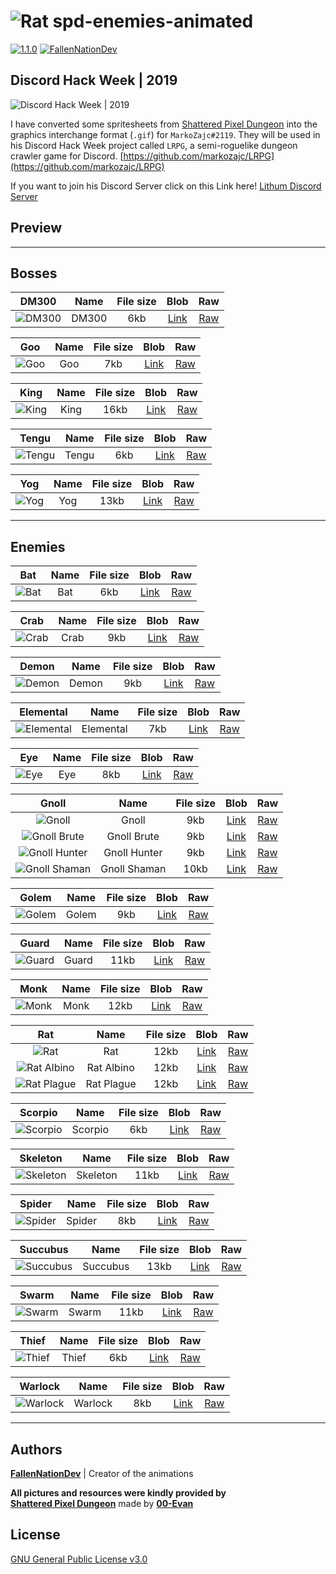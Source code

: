 ![Rat][rat]
**spd-enemies-animated**
======

[![1.1.0](https://img.shields.io/badge/version-1.1.0-green.svg)](#spd-enemies-animated)
[![FallenNationDev](https://img.shields.io/badge/author-FallenNationDev-blue.svg)](https://github.com/FallenNationDev)

**Discord Hack Week | 2019**
------

![Discord Hack Week | 2019][discord_hack_week]

I have converted some spritesheets from [Shattered Pixel Dungeon](https://github.com/00-Evan/shattered-pixel-dungeon/) into the graphics interchange format (`.gif`) for `MarkoZajc#2119`. They will be used in his Discord Hack Week project called `LRPG`, a semi-roguelike dungeon crawler game for Discord. [https://github.com/markozajc/LRPG](https://github.com/markozajc/LRPG)

If you want to join his Discord Server click on this Link here! [Lithum Discord Server][discord_lithium_server]

**Preview**
------

______

Bosses
------

| DM300           | Name  | File size | Blob               | Raw          |
|:---------------:|:-----:|:----:|:------------------:|:------------:|
| ![DM300][dm300] | DM300 | 6kb  | [Link][dm300_blob] | [Raw][dm300] |

| Goo         | Name | File size | Blob             | Raw        |
|:-----------:|:----:|:---------:|:----------------:|:----------:|
| ![Goo][goo] | Goo  | 7kb       | [Link][goo_blob] | [Raw][goo] |

| King          | Name | File size | Blob              | Raw         |
|:-------------:|:----:|:---------:|:-----------------:|:-----------:|
| ![King][king] | King | 16kb | [Link][king_blob] | [Raw][king] |

| Tengu           | Name  | File size | Blob               | Raw          |
|:---------------:|:-----:|:---------:|:------------------:|:------------:|
| ![Tengu][tengu] | Tengu | 6kb  | [Link][tengu_blob] | [Raw][tengu] |

| Yog         | Name | File size | Blob             | Raw        |
|:-----------:|:----:|:---------:|:----------------:|:----------:|
| ![Yog][yog] | Yog  | 13kb | [Link][yog_blob] | [Raw][yog] |

______

Enemies
------

| Bat         | Name | File size | Blob             | Raw        |
|:-----------:|:----:|:---------:|:----------------:|:----------:|
| ![Bat][bat] | Bat  | 6kb  | [Link][bat_blob] | [Raw][bat] |

| Crab          | Name | File size | Blob              | Raw         |
|:-------------:|:----:|:---------:|:-----------------:|:-----------:|
| ![Crab][crab] | Crab | 9kb  | [Link][crab_blob] | [Raw][crab] |

| Demon           | Name  | File size | Blob               | Raw          |
|:---------------:|:-----:|:---------:|:------------------:|:------------:|
| ![Demon][demon] | Demon | 9kb       | [Link][demon_blob] | [Raw][demon] |

| Elemental               | Name      | File size | Blob                   | Raw              |
|:-----------------------:|:---------:|:---------:|:----------------------:|:----------------:|
| ![Elemental][elemental] | Elemental | 7kb       | [Link][elemental_blob] | [Raw][elemental] |

| Eye         | Name | File size | Blob             | Raw        |
|:-----------:|:----:|:---------:|:----------------:|:----------:|
| ![Eye][eye] | Eye  | 8kb       | [Link][eye_blob] | [Raw][eye] |

| Gnoll                         | Name         | File size | Blob                      | Raw                 |
|:-----------------------------:|:------------:|:---------:|:-------------------------:|:-------------------:|
| ![Gnoll][gnoll]               | Gnoll        | 9kb       | [Link][gnoll_blob]        | [Raw][gnoll]        |
| ![Gnoll Brute][gnoll_brute]   | Gnoll Brute  | 9kb       | [Link][gnoll_brute_blob]  | [Raw][gnoll_brute]  |
| ![Gnoll Hunter][gnoll_hunter] | Gnoll Hunter | 9kb       | [Link][gnoll_hunter_blob] | [Raw][gnoll_hunter] |
| ![Gnoll Shaman][gnoll_shaman] | Gnoll Shaman | 10kb      | [Link][gnoll_shaman_blob] | [Raw][gnoll_shaman] |

| Golem           | Name  | File size | Blob               | Raw          |
|:---------------:|:-----:|:---------:|:------------------:|:------------:|
| ![Golem][golem] | Golem | 9kb       | [Link][golem_blob] | [Raw][golem] |

| Guard           | Name  | File size | Blob               | Raw          |
|:---------------:|:-----:|:---------:|:------------------:|:------------:|
| ![Guard][guard] | Guard | 11kb      | [Link][guard_blob] | [Raw][guard] |

| Monk          | Name | File size | Blob              | Raw         |
|:-------------:|:----:|:---------:|:-----------------:|:-----------:|
| ![Monk][monk] | Monk | 12kb      | [Link][monk_blob] | [Raw][monk] |

| Rat                       | Name       | File size | Blob                    | Raw               |
|:-------------------------:|:----------:|:---------:|:-----------------------:|:-----------------:|
| ![Rat][rat]               | Rat        | 12kb      | [Link][rat_blob]        | [Raw][rat]        |
| ![Rat Albino][rat_albino] | Rat Albino | 12kb      | [Link][rat_albino_blob] | [Raw][rat_albino] |
| ![Rat Plague][rat_plague] | Rat Plague | 12kb      | [Link][rat_plague_blob] | [Raw][rat_plague] |

| Scorpio             | Name    | File size | Blob                 | Raw            |
|:-------------------:|:-------:|:---------:|:--------------------:|:--------------:|
| ![Scorpio][scorpio] | Scorpio | 6kb       | [Link][scorpio_blob] | [Raw][scorpio] |

| Skeleton              | Name     | File size | Blob                  | Raw             |
|:---------------------:|:--------:|:---------:|:---------------------:|:---------------:|
| ![Skeleton][skeleton] | Skeleton | 11kb      | [Link][skeleton_blob] | [Raw][skeleton] |

| Spider            | Name   | File size | Blob                | Raw           |
|:-----------------:|:------:|:---------:|:-------------------:|:-------------:|
| ![Spider][spider] | Spider | 8kb       | [Link][spider_blob] | [Raw][spider] |

| Succubus              | Name     | File size | Blob                  | Raw             |
|:---------------------:|:--------:|:---------:|:---------------------:|:---------------:|
| ![Succubus][succubus] | Succubus | 13kb      | [Link][succubus_blob] | [Raw][succubus] |

| Swarm           | Name  | File size | Blob               | Raw          |
|:---------------:|:-----:|:---------:|:------------------:|:------------:|
| ![Swarm][swarm] | Swarm | 11kb      | [Link][swarm_blob] | [Raw][swarm] |

| Thief           | Name  | File size | Blob               | Raw          |
|:---------------:|:-----:|:---------:|:------------------:|:------------:|
| ![Thief][thief] | Thief | 6kb       | [Link][thief_blob] | [Raw][thief] |

| Warlock             | Name    | File size | Blob                 | Raw            |
|:-------------------:|:-------:|:---------:|:--------------------:|:--------------:|
| ![Warlock][warlock] | Warlock | 8kb       | [Link][warlock_blob] | [Raw][warlock] |

______

Authors
------

**[FallenNationDev](https://github.com/FallenNationDev)** \| Creator of the animations

**All pictures and resources were kindly provided by** \
**[Shattered Pixel Dungeon](https://github.com/00-Evan/shattered-pixel-dungeon/)** made by **[00-Evan](https://github.com/00-Evan)**

License
------

[GNU General Public License v3.0](https://github.com/FallenNationDev/spd-enemies-animated/blob/master/LICENSE)

[bat]: https://raw.githubusercontent.com/FallenNationDev/spd-enemies-animated/master/bat.gif
[crab]: https://raw.githubusercontent.com/FallenNationDev/spd-enemies-animated/master/crab.gif
[demon]: https://raw.githubusercontent.com/FallenNationDev/spd-enemies-animated/master/demon.gif
[dm300]: https://raw.githubusercontent.com/FallenNationDev/spd-enemies-animated/master/dm300.gif
[elemental]: https://raw.githubusercontent.com/FallenNationDev/spd-enemies-animated/master/elemental.gif
[eye]: https://raw.githubusercontent.com/FallenNationDev/spd-enemies-animated/master/eye.gif
[gnoll]: https://raw.githubusercontent.com/FallenNationDev/spd-enemies-animated/master/gnoll.gif
[gnoll_brute]: https://raw.githubusercontent.com/FallenNationDev/spd-enemies-animated/master/gnoll_brute.gif
[gnoll_hunter]: https://raw.githubusercontent.com/FallenNationDev/spd-enemies-animated/master/gnoll_hunter.gif
[gnoll_shaman]: https://raw.githubusercontent.com/FallenNationDev/spd-enemies-animated/master/gnoll_shaman.gif
[golem]: https://raw.githubusercontent.com/FallenNationDev/spd-enemies-animated/master/golem.gif
[goo]: https://raw.githubusercontent.com/FallenNationDev/spd-enemies-animated/master/goo.gif
[guard]: https://raw.githubusercontent.com/FallenNationDev/spd-enemies-animated/master/guard.gif
[king]: https://raw.githubusercontent.com/FallenNationDev/spd-enemies-animated/master/king.gif
[monk]: https://raw.githubusercontent.com/FallenNationDev/spd-enemies-animated/master/monk.gif
[rat]: https://raw.githubusercontent.com/FallenNationDev/spd-enemies-animated/master/rat.gif
[rat_albino]: https://raw.githubusercontent.com/FallenNationDev/spd-enemies-animated/master/rat_albino.gif
[rat_plague]: https://raw.githubusercontent.com/FallenNationDev/spd-enemies-animated/master/rat_plague.gif
[scorpio]: https://raw.githubusercontent.com/FallenNationDev/spd-enemies-animated/master/scorpio.gif
[skeleton]: https://raw.githubusercontent.com/FallenNationDev/spd-enemies-animated/master/skeleton.gif
[spider]: https://raw.githubusercontent.com/FallenNationDev/spd-enemies-animated/master/spider.gif
[succubus]: https://raw.githubusercontent.com/FallenNationDev/spd-enemies-animated/master/succubus.gif
[swarm]: https://raw.githubusercontent.com/FallenNationDev/spd-enemies-animated/master/swarm.gif
[tengu]: https://raw.githubusercontent.com/FallenNationDev/spd-enemies-animated/master/tengu.gif
[thief]: https://raw.githubusercontent.com/FallenNationDev/spd-enemies-animated/master/thief.gif
[warlock]: https://raw.githubusercontent.com/FallenNationDev/spd-enemies-animated/master/warlock.gif
[yog]: https://raw.githubusercontent.com/FallenNationDev/spd-enemies-animated/master/yog.gif

[bat_blob]: https://github.com/FallenNationDev/spd-enemies-animated/blob/master/bat.gif
[crab_blob]: https://github.com/FallenNationDev/spd-enemies-animated/blob/master/crab.gif
[demon_blob]: https://github.com/FallenNationDev/spd-enemies-animated/blob/master/demon.gif
[dm300_blob]: https://github.com/FallenNationDev/spd-enemies-animated/blob/master/dm300.gif
[elemental_blob]: https://github.com/FallenNationDev/spd-enemies-animated/blob/master/elemental.gif
[eye_blob]: https://github.com/FallenNationDev/spd-enemies-animated/blob/master/eye.gif
[gnoll_blob]: https://github.com/FallenNationDev/spd-enemies-animated/blob/master/gnoll.gif
[gnoll_brute_blob]: https://github.com/FallenNationDev/spd-enemies-animated/blob/master/gnoll_brute.gif
[gnoll_hunter_blob]: https://github.com/FallenNationDev/spd-enemies-animated/blob/master/gnoll_hunter.gih
[gnoll_shaman_blob]: https://github.com/FallenNationDev/spd-enemies-animated/blob/master/gnoll_shaman.gif
[golem_blob]: https://github.com/FallenNationDev/spd-enemies-animated/blob/master/golen.gif
[goo_blob]: https://github.com/FallenNationDev/spd-enemies-animated/blob/master/goo.gif
[guard_blob]: https://github.com/FallenNationDev/spd-enemies-animated/blob/master/guard.gif
[king_blob]: https://github.com/FallenNationDev/spd-enemies-animated/blob/master/king.gif
[monk_blob]: https://github.com/FallenNationDev/spd-enemies-animated/blob/master/monk.gif
[rat_blob]: https://github.com/FallenNationDev/spd-enemies-animated/blob/master/rat.gif
[rat_albino_blob]: https://github.com/FallenNationDev/spd-enemies-animated/blob/master/rat_ablino.gif
[rat_plague_blob]: https://github.com/FallenNationDev/spd-enemies-animated/blob/master/rat_plague.gif
[scorpio_blob]: https://github.com/FallenNationDev/spd-enemies-animated/blob/master/scorpio.gif
[skeleton_blob]: https://github.com/FallenNationDev/spd-enemies-animated/blob/master/skeleton.gif
[spider_blob]: https://github.com/FallenNationDev/spd-enemies-animated/blob/master/spider.gif
[succubus_blob]: https://github.com/FallenNationDev/spd-enemies-animated/blob/master/succubus.gif
[swarm_blob]: https://github.com/FallenNationDev/spd-enemies-animated/blob/master/swarm.gif
[tengu_blob]: https://github.com/FallenNationDev/spd-enemies-animated/blob/master/tengu.gif
[thief_blob]: https://github.com/FallenNationDev/spd-enemies-animated/blob/master/thief.gif
[warlock_blob]: https://github.com/FallenNationDev/spd-enemies-animated/blob/master/warlock.gif
[yog_blob]: https://github.com/FallenNationDev/spd-enemies-animated/blob/master/yog.gif

[discord_hack_week]: https://cdn-images-1.medium.com/max/2600/1*lh6NS8hx0pu5mlZeSqnu5w.jpeg
[discord_lithium_server]: discord.gg/asDUrbR
